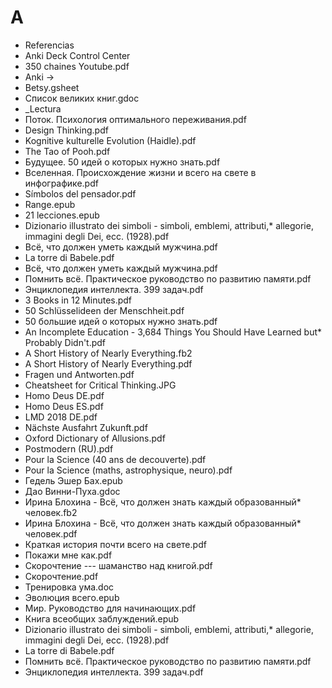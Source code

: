 # A

*   Referencias
* Anki Deck Control Center
* 350 chaines Youtube.pdf
* Anki →
* Betsy.gsheet
* Список великих книг.gdoc
*   \_Lectura
* Поток. Психология оптимального переживания.pdf
* Design Thinking.pdf
* Kognitive kulturelle Evolution (Haidle).pdf
* The Tao of Pooh.pdf
* Будущее. 50 идей о которых нужно знать.pdf
* Вселенная. Происхождение жизни и всего на свете в инфографике.pdf
* Símbolos del pensador.pdf
* Range.epub
* 21 lecciones.epub
* Dizionario illustrato dei simboli - simboli, emblemi, attributi,* allegorie, immagini degli Dei, ecc. (1928).pdf
* Всё, что должен уметь каждый мужчина.pdf
* La torre di Babele.pdf
* Всё, что должен уметь каждый мужчина.pdf
* Помнить всё. Практическое руководство по развитию памяти.pdf
* Энциклопедия интеллекта. 399 задач.pdf
* 3 Books in 12 Minutes.pdf
* 50 Schlüsselideen der Menschheit.pdf
* 50 большие идей о которых нужно знать.pdf
* An Incomplete Education - 3,684 Things You Should Have Learned but* Probably Didn't.pdf
* A Short History of Nearly Everything.fb2
* A Short History of Nearly Everything.pdf
* Fragen und Antworten.pdf
* Cheatsheet for Critical Thinking.JPG
* Homo Deus DE.pdf
* Homo Deus ES.pdf
* LMD 2018 DE.pdf
* Nächste Ausfahrt Zukunft.pdf
* Oxford Dictionary of Allusions.pdf
* Postmodern (RU).pdf
* Pour la Science (40 ans de decouverte).pdf
* Pour la Science (maths, astrophysique, neuro).pdf
* Гедель Эшер Бах.epub
* Дао Винни-Пуха.gdoc
* Ирина Блохина - Всё, что должен знать каждый образованный* человек.fb2
* Ирина Блохина - Всё, что должен знать каждый образованный* человек.pdf
* Краткая история почти всего на свете.pdf
* Покажи мне как.pdf
* Скорочтение --- шаманство над книгой.pdf
* Скорочтение.pdf
* Тренировка ума.doc
* Эволюция всего.epub
* Мир. Руководство для начинающих.pdf
* Книга всеобщих заблуждений.epub
* Dizionario illustrato dei simboli - simboli, emblemi, attributi,* allegorie, immagini degli Dei, ecc. (1928).pdf
* La torre di Babele.pdf
* Помнить всё. Практическое руководство по развитию памяти.pdf
* Энциклопедия интеллекта. 399 задач.pdf
